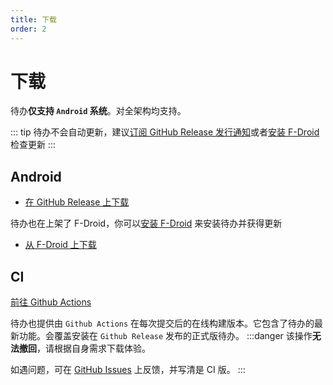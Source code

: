 ```yaml
---
title: 下载
order: 2
---
```


# 下载
待办**仅支持 `Android` 系统**。对全架构均支持。

::: tip
待办不会自动更新，建议[订阅 GitHub Release 发行通知](https://docs.github.com/zh/account-and-profile/managing-subscriptions-and-notifications-on-github/setting-up-notifications/configuring-notifications#configuring-your-watch-settings-for-an-individual-repository)或者[安装 F-Droid](https://f-droid.org/) 检查更新
:::

## Android <Badge type="tip" text="2.1.2" />
- [在 GitHub Release 上下载](https://github.com/Super12138/ToDo/releases/)

待办也在上架了 F-Droid，你可以[安装 F-Droid](https://f-droid.org/) 来安装待办并获得更新

- [从 F-Droid 上下载](https://f-droid.org/packages/cn.super12138.todo)

## CI
[前往 Github Actions](https://github.com/Super12138/ToDo/actions/workflows/android_ci.yml)

待办也提供由 `Github Actions` 在每次提交后的在线构建版本。它包含了待办的最新功能。会覆盖安装在 `Github Release` 发布的正式版待办。
:::danger
该操作**无法撤回**，请根据自身需求下载体验。

如遇问题，可在 [GitHub Issues](https://github.com/Super12138/ToDo/issues) 上反馈，并写清是 CI 版。
:::